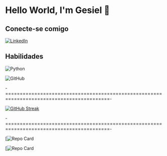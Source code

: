 
# Hello World, I'm Gesiel 👋

## Conecte-se comigo

[![LinkedIn](https://img.shields.io/badge/LinkedIn-000?style=for-the-badge&logo=linkedin&logoColor=0E76A8)](https://www.linkedin.com/in/gesiel-santos-72664b258/)



## Habilidades

![Python](https://img.shields.io/badge/Python-000?style=for-the-badge&logo=python) &nbsp;

![GitHub](https://img.shields.io/badge/GitHub-100000?style=for-the-badge&logo=github&logoColor=white)

-==========================================================================================-



 [![GitHub Streak](https://streak-stats.demolab.com/?user=Gesiel30&theme=bear&background=000&border=30A3DC&dates=FFF)](https://git.io/streak-stats)

 -==========================================================================================-


[![Repo Card](https://github-readme-stats.vercel.app/api/pin/?username=Gesiel30&repo=Analise_exploratoria_de_dados&bg_color=000&border_color=30A3DC&show_icons=true&icon_color=30A3DC&title_color=E94D5F&text_color=FFF)

[![Repo Card](https://github-readme-stats.vercel.app/api/pin/?username=Gesiel30&repo=Visualizando_com_Matplotilib&bg_color=000&border_color=30A3DC&show_icons=true&icon_color=30A3DC&title_color=E94D5F&text_color=FFF)